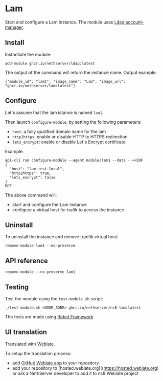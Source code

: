 # Lam

Start and configure a Lam instance.
The module uses [Ldap account-manager](https://github.com/LDAPAccountManager/lam).

## Install

Instantiate the module:
```
add-module ghcr.io/nethserver/ldap:latest
```

The output of the command will return the instance name.
Output example:
```
{"module_id": "lam1", "image_name": "Lam", "image_url": "ghcr.io/nethserver/lam:latest"}
```

## Configure

Let's assume that the lam istance is named `lam1`.

Then launch `configure-module`, by setting the following parameters:
- `host`: a fully qualified domain name for the lam
- `http2https`: enable or disable HTTP to HTTPS redirection
- `lets_encrypt`: enable or disable Let's Encrypt certificate

Example:
```
api-cli run configure-module --agent module/lam1 --data - <<EOF
{
  "host": "lam.test.local",
  "http2https": true,
  "lets_encrypt": false
}
EOF
```

The above command will:
- start and configure the Lam instance
- configure a virtual host for trafik to access the instance

## Uninstall

To uninstall the instance and remove traefik virtual host:
```
remove-module lam1 --no-preserve
```

## API reference

    remove-module --no-preserve lam1

## Testing

Test the module using the `test-module.sh` script:


    ./test-module.sh <NODE_ADDR> ghcr.io/nethserver/ns8-lam:latest

The tests are made using [Robot Framework](https://robotframework.org/)

## UI translation

Translated with [Weblate](https://hosted.weblate.org/projects/ns8/).

To setup the translation process:

- add [GitHub Weblate app](https://docs.weblate.org/en/latest/admin/continuous.html#github-setup) to your repository
- add your repository to [hosted.weblate.org]((https://hosted.weblate.org) or ask a NethServer developer to add it to ns8 Weblate project
